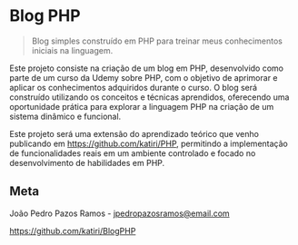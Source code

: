 # Blog PHP
> Blog simples construído em PHP para treinar meus conhecimentos iniciais na linguagem.

Este projeto consiste na criação de um blog em PHP, desenvolvido como parte de um curso da Udemy sobre PHP, com o objetivo de aprimorar e aplicar os conhecimentos adquiridos durante o curso. O blog será construído utilizando os conceitos e técnicas aprendidos, oferecendo uma oportunidade prática para explorar a linguagem PHP na criação de um sistema dinâmico e funcional.

Este projeto será uma extensão do aprendizado teórico que venho publicando em <https://github.com/katiri/PHP>, permitindo a implementação de funcionalidades reais em um ambiente controlado e focado no desenvolvimento de habilidades em PHP.

## Meta
João Pedro Pazos Ramos - <jpedropazosramos@email.com>

<https://github.com/katiri/BlogPHP>